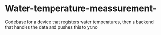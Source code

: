 # Water-temperature-meassurement-
Codebase for a device that registers water temperatures, then a backend that handles the data and pushes this to yr.no
